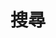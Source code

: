 ---
title: "搜尋" # in any language you want
layout: "search" # necessary for search
# url: "/archive"
# description: "Description for Search"
summary: "search"
placeholder: "搜尋"
---